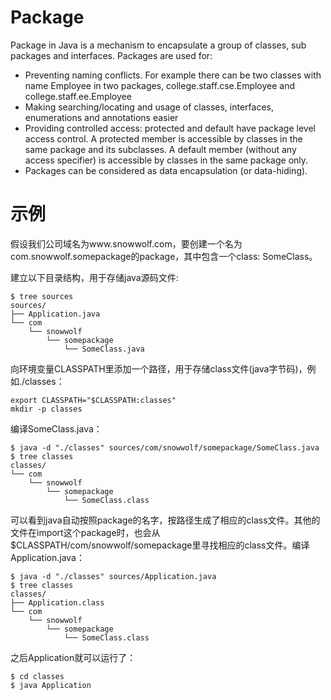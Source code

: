 # Package
Package in Java is a mechanism to encapsulate a group of classes, sub packages and interfaces. Packages are used for:

- Preventing naming conflicts. For example there can be two classes with name Employee in two packages, college.staff.cse.Employee and college.staff.ee.Employee
- Making searching/locating and usage of classes, interfaces, enumerations and annotations easier
- Providing controlled access: protected and default have package level access control. A protected member is accessible by classes in the same package and its subclasses. A default member (without any access specifier) is accessible by classes in the same package only.
- Packages can be considered as data encapsulation (or data-hiding).

# 示例
假设我们公司域名为www.snowwolf.com，要创建一个名为com.snowwolf.somepackage的package，其中包含一个class: SomeClass。

建立以下目录结构，用于存储java源码文件:

```
$ tree sources
sources/
├── Application.java
└── com
    └── snowwolf
        └── somepackage
            └── SomeClass.java
```

向环境变量CLASSPATH里添加一个路径，用于存储class文件(java字节码)，例如./classes：

```
export CLASSPATH="$CLASSPATH:classes"
mkdir -p classes
```

编译SomeClass.java：

```
$ java -d "./classes" sources/com/snowwolf/somepackage/SomeClass.java
$ tree classes
classes/
└── com
    └── snowwolf
        └── somepackage
            └── SomeClass.class
```

可以看到java自动按照package的名字，按路径生成了相应的class文件。其他的文件在import这个package时，也会从$CLASSPATH/com/snowwolf/somepackage里寻找相应的class文件。编译Application.java：

```
$ java -d "./classes" sources/Application.java
$ tree classes
classes/
├── Application.class
└── com
    └── snowwolf
        └── somepackage
            └── SomeClass.class
```

之后Application就可以运行了：

```
$ cd classes
$ java Application
```

